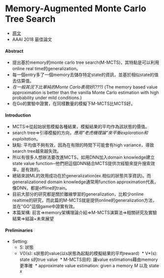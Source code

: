 # Memory-Augmented Monte Carlo Tree Search
* [原文](https://webdocs.cs.ualberta.ca/~mmueller/ps/2018/Chenjun-Xiao-M-MCTS-aaai18-final.pdf)  
* AAAI 2018 最佳論文
#### Abstract
* 提出基於memory的monte carlo tree search(M-MCTS)，其特點是可以利用online real time的generalization。
* 每一個entry多了一個memory去儲存特定state的資訊，並基於相似state的值去估算值。
* *在一般其況下比單純的Monte Carlo表現好(???)* (The memory based value approximation is better than the vanilla Monte Carlo estimation with high probability under mild conditions.)  
* 在Go的實驗中證實，在同樣數量的模擬下M-MCTS比MCTS好。
#### Introduction
* MCTS=>從起始狀態模擬各種結果，模擬結果的平均作為該狀態的價值。
* search tree=>引導模擬的方向，*應用"老虎機理論"來平衡exploration和exploitation*。
* 缺點: 平均值不夠有效，因為在有限的時間下可能會有high variance，導致search tree越來越失效。
* 所以有很多人想辦法要改進MCTS，如用DNN加入domain knowledge建立state value function─他們把這個DNN結合MCTS提供次經驗來提升搜索效率，是有效的。
* 總結來說ML的效用成功在於generalization(ex.相似的狀態共享資訊)。而generalizationed domain knowledge通常用function approximation代表，像DNN，都是offline的train。
* 目前大部分的研究都是關於離線學習的generalization，比較少online realtime的研究，而此篇的M-MCTS就是提供online的generalization方法，並在"GO"這個game中證實有效。
* 本篇架構: 前言=>memory架構理論介紹=>M-MCTS演算法=>相關研究及實驗結果=>結論+未來展望  
#### Preliminaries
* Setting:
  * S: 狀態
  * V()(s): s狀態的value(以s狀態為起點的模擬結果的平均reward)
  * V*(s): state s的true value
  * M-MCTS目的: 讓value estimations藉由memory更準確
  * approximate value estimation: given a memory *M* 以及 state *x*
    
